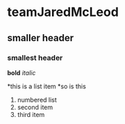 # teamJaredMcLeod
## smaller header
### smallest header

**bold**
_italic_

*this is a list item
*so is this

1. numbered list
2. second item
3. third item
